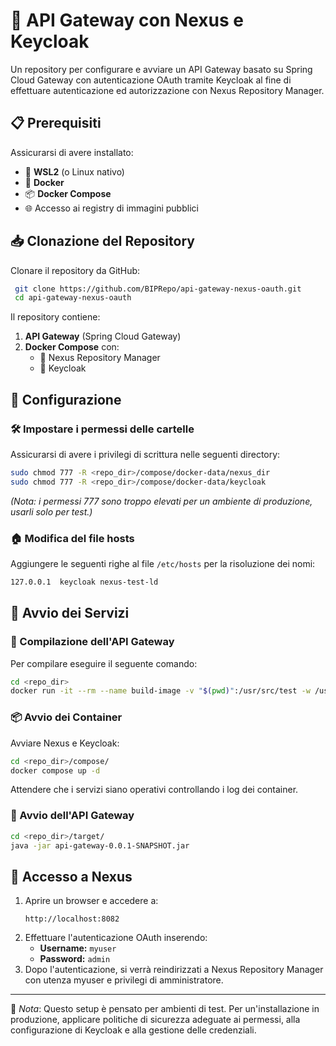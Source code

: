 # 🚀 API Gateway con Nexus e Keycloak

Un repository per configurare e avviare un API Gateway basato su Spring Cloud Gateway con autenticazione OAuth tramite Keycloak al fine di effettuare autenticazione ed autorizzazione con Nexus Repository Manager.

## 📋 Prerequisiti

Assicurarsi di avere installato:

- 🐧 **WSL2** (o Linux nativo)
- 🐳 **Docker**
- 📦 **Docker Compose**
- 🌐 Accesso ai registry di immagini pubblici

## 📥 Clonazione del Repository

Clonare il repository da GitHub:

```sh
 git clone https://github.com/BIPRepo/api-gateway-nexus-oauth.git
 cd api-gateway-nexus-oauth
```

Il repository contiene:

1. **API Gateway** (Spring Cloud Gateway)
2. **Docker Compose** con:
   - 📌 Nexus Repository Manager
   - 🔑 Keycloak

## 🔧 Configurazione

### 🛠️ Impostare i permessi delle cartelle

Assicurarsi di avere i privilegi di scrittura nelle seguenti directory:

```sh
sudo chmod 777 -R <repo_dir>/compose/docker-data/nexus_dir
sudo chmod 777 -R <repo_dir>/compose/docker-data/keycloak
```

*(Nota: i permessi 777 sono troppo elevati per un ambiente di produzione, usarli solo per test.)*

### 🏠 Modifica del file hosts

Aggiungere le seguenti righe al file `/etc/hosts` per la risoluzione dei nomi:

```sh
127.0.0.1  keycloak nexus-test-ld
```

## 🚀 Avvio dei Servizi

### 🔨 Compilazione dell'API Gateway

Per compilare eseguire il seguente comando:

```sh
cd <repo_dir>
docker run -it --rm --name build-image -v "$(pwd)":/usr/src/test -w /usr/src/test maven:3.9.5 mvn clean install -DskipTests
```

### 📦 Avvio dei Container

Avviare Nexus e Keycloak:

```sh
cd <repo_dir>/compose/
docker compose up -d
```

Attendere che i servizi siano operativi controllando i log dei container.

### 🚦 Avvio dell'API Gateway

```sh
cd <repo_dir>/target/
java -jar api-gateway-0.0.1-SNAPSHOT.jar
```

## 🔑 Accesso a Nexus

1. Aprire un browser e accedere a:
   ```
   http://localhost:8082
   ```
2. Effettuare l'autenticazione OAuth inserendo:
   - **Username:** `myuser`
   - **Password:** `admin`
3. Dopo l'autenticazione, si verrà reindirizzati a Nexus Repository Manager con utenza myuser e privilegi di amministratore.

---

📌 *Nota*: Questo setup è pensato per ambienti di test. Per un'installazione in produzione, applicare politiche di sicurezza adeguate ai permessi, alla configurazione di Keycloak e alla gestione delle credenziali.

